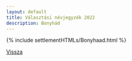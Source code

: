 ```yaml
---
layout: default
title: Választási névjegyzék 2022
description: Bonyhád
---
```


{% include settlementHTMLs/Bonyhaad.html %}

[Vissza](../)